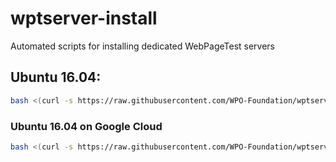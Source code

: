 # wptserver-install
Automated scripts for installing dedicated WebPageTest servers

## Ubuntu 16.04:

```bash
bash <(curl -s https://raw.githubusercontent.com/WPO-Foundation/wptserver-install/master/ubuntu.sh)
```

### Ubuntu 16.04 on Google Cloud
```bash
bash <(curl -s https://raw.githubusercontent.com/WPO-Foundation/wptserver-install/master/gce_ubuntu.sh)
```
